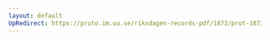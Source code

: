 ```yaml
---
layout: default
UpRedirect: https://pruto.im.uu.se/riksdagen-records-pdf/1873/prot-1873--ak--426/prot-1873--ak--426_014.pdf
---
```

